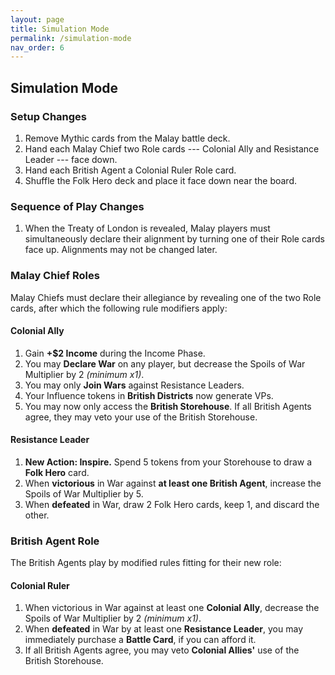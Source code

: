 ```yaml
---
layout: page
title: Simulation Mode
permalink: /simulation-mode
nav_order: 6
---
```


## Simulation Mode

### Setup Changes
1. Remove Mythic cards from the Malay battle deck.
2. Hand each Malay Chief two Role cards --- Colonial Ally and Resistance Leader --- face down.
3. Hand each British Agent a Colonial Ruler Role card.
4. Shuffle the Folk Hero deck and place it face down near the board.

### Sequence of Play Changes
1. When the Treaty of London is revealed, Malay players must simultaneously declare their alignment by turning one of their Role cards face up. Alignments may not be changed later.

### Malay Chief Roles
Malay Chiefs must declare their allegiance by revealing one of the two Role cards, after which the following rule modifiers apply:

#### Colonial Ally
1. Gain **+$2 Income** during the Income Phase.
2. You may **Declare War** on any player, but decrease the Spoils of War Multiplier by 2 *(minimum x1)*.
3. You may only **Join Wars** against Resistance Leaders.
3. Your Influence tokens in **British Districts** now generate VPs.
4. You may now only access the **British Storehouse**. If all British Agents agree, they may veto your use of the British Storehouse.

#### Resistance Leader
1. **New Action: Inspire.** Spend 5 tokens from your Storehouse to draw a **Folk Hero** card.
2. When **victorious** in War against **at least one British Agent**, increase the Spoils of War Multiplier by 5.
3. When **defeated** in War, draw 2 Folk Hero cards, keep 1, and discard the other.

### British Agent Role
The British Agents play by modified rules fitting for their new role:

#### Colonial Ruler
1. When victorious in War against at least one **Colonial Ally**, decrease the Spoils of War Multiplier by 2 *(minimum x1)*.
2. When **defeated** in War by at least one **Resistance Leader**, you may immediately purchase a **Battle Card**, if you can afford it.
3. If all British Agents agree, you may veto **Colonial Allies'** use of the British Storehouse.
